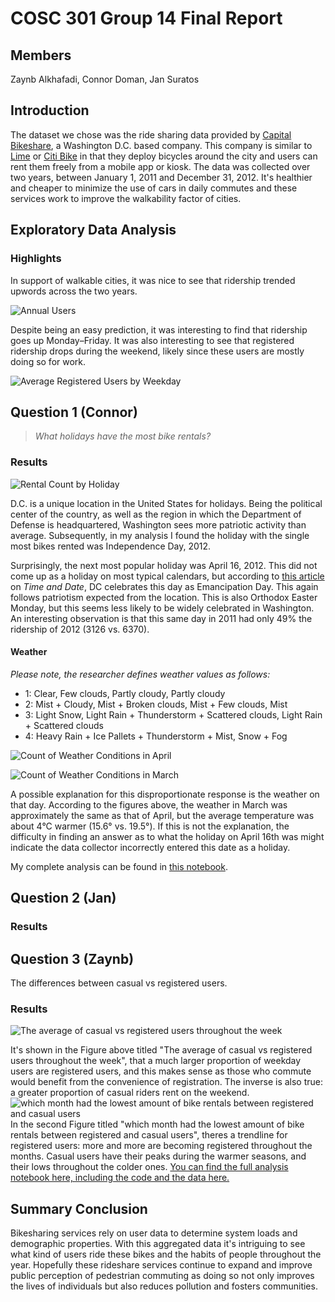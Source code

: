 # COSC 301 Group 14 Final Report

## Members

Zaynb Alkhafadi, Connor Doman, Jan Suratos

## Introduction

The dataset we chose was the ride sharing data provided by [Capital Bikeshare](https://capitalbikeshare.com), a Washington D.C. based company. This company is similar to [Lime](https://www.li.me/en-ca/vehicles/scooter) or [Citi Bike](https://citibikenyc.com) in that they deploy bicycles around the city and users can rent them freely from a mobile app or kiosk. The data was collected over two years, between January 1, 2011 and December 31, 2012. It's healthier and cheaper to minimize the use of cars in daily commutes and these services work to improve the walkability factor of cities.

## Exploratory Data Analysis

### Highlights

In support of walkable cities, it was nice to see that ridership trended upwords across the two years.

![Annual Users](images/annual_users_barplot.png)

Despite being an easy prediction, it was interesting to find that ridership goes up Monday–Friday. It was also interesting to see that registered ridership drops during the weekend, likely since these users are mostly doing so for work.

![Average Registered Users by Weekday](images/avg_reg_users_barplot.png)

## Question 1 (Connor)

> _What holidays have the most bike rentals?_

### Results

![Rental Count by Holiday](images/count_by_holiday_barplot.png)

D.C. is a unique location in the United States for holidays. Being the political center of the country, as well as the region in which the Department of Defense is headquartered, Washington sees more patriotic activity than average. Subsequently, in my analysis I found the holiday with the single most bikes rented was Independence Day, 2012.

Surprisingly, the next most popular holiday was April 16, 2012. This did not come up as a holiday on most typical calendars, but according to [this article](https://www.timeanddate.com/holidays/us/2012) on _Time and Date_, DC celebrates this day as Emancipation Day. This again follows patriotism expected from the location. This is also Orthodox Easter Monday, but this seems less likely to be widely celebrated in Washington. An interesting observation is that this same day in 2011 had only 49% the ridership of 2012 (3126 vs. 6370).

#### Weather

_Please note, the researcher defines weather values as follows:_

-   1: Clear, Few clouds, Partly cloudy, Partly cloudy
-   2: Mist + Cloudy, Mist + Broken clouds, Mist + Few clouds, Mist
-   3: Light Snow, Light Rain + Thunderstorm + Scattered clouds, Light Rain + Scattered clouds
-   4: Heavy Rain + Ice Pallets + Thunderstorm + Mist, Snow + Fog

![Count of Weather Conditions in April](images/april_weather_barplot.png)

![Count of Weather Conditions in March](images/march_weather_barplot.png)

A possible explanation for this disproportionate response is the weather on that day. According to the figures above, the weather in March was approximately the same as that of April, but the average temperature was about 4°C warmer (15.6° vs. 19.5°). If this is not the explanation, the difficulty in finding an answer as to what the holiday on April 16th was might indicate the data collector incorrectly entered this date as a holiday.

My complete analysis can be found in [this notebook](notebooks/analysis1.ipynb).

## Question 2 (Jan)

### Results

## Question 3 (Zaynb)

The differences between casual vs registered users.

### Results

![The average of casual vs registered users throughout the week](./images/the_average_of_casual_vs_registered_users_throughout_the_week.png)

It's shown in the Figure above titled "The average of casual vs registered users throughout the week", that a much larger proportion of weekday users are registered users, and this makes sense as those who commute would benefit from the convenience of registration. The inverse is also true: a greater proportion of casual riders rent on the weekend.
![which month had the lowest amount of bike rentals between registered and casual users](./images/which_month_had_the_lowest_amount_of_bike_rentals_between_registered_and_casual_users.png)
In the second Figure titled "which month had the lowest amount of bike rentals between registered and casual users", theres a trendline for registered users: more and more are becoming registered throughout the months. Casual users have their peaks during the warmer seasons, and their lows throughout the colder ones. [You can find the full analysis notebook here, including the code and the data here.](http://localhost:8888/lab/tree/notebooks/analysis3.ipynb)

## Summary Conclusion

Bikesharing services rely on user data to determine system loads and demographic properties. With this aggregated data it's intriguing to see what kind of users ride these bikes and the habits of people throughout the year. Hopefully these rideshare services continue to expand and improve public perception of pedestrian commuting as doing so not only improves the lives of individuals but also reduces pollution and fosters communities.

